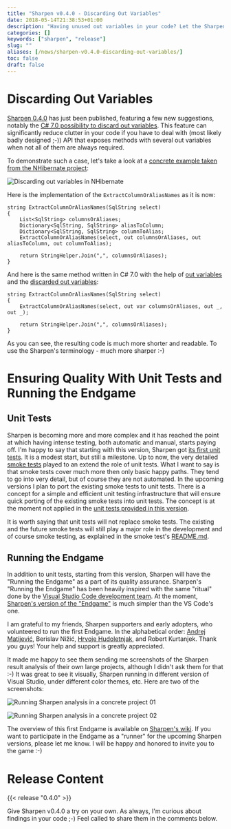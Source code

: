 ```yaml
---
title: "Sharpen v0.4.0 - Discarding Out Variables"
date: 2018-05-14T21:38:53+01:00
description: "Having unused out variables in your code? Let the Sharpen v0.4.0 remove them for you ;-)"
categories: []
keywords: ["sharpen", "release"]
slug: ""
aliases: [/news/sharpen-v0.4.0-discarding-out-variables/]
toc: false
draft: false
---
```

# Discarding Out Variables

[Sharpen 0.4.0](https://marketplace.visualstudio.com/items?itemName=ironcev.sharpen) has just been published, featuring a few new suggestions, notably the [C# 7.0 possibility to discard out variables](https://docs.microsoft.com/en-us/dotnet/csharp/discards#calls-to-methods-with-out-parameters). This feature can significantly reduce clutter in your code if you have to deal with (most likely badly designed ;-)) API that exposes methods with several out variables when not all of them are always required.

To demonstrate such a case, let's take a look at a [concrete example taken from the NHibernate project](https://github.com/nhibernate/nhibernate-core/blob/a407afba873ef168a6808e5d4c950bc136206279/src/NHibernate/Dialect/Oracle8iDialect.cs#L382):

![Discarding out variables in NHibernate](/images/blog/sharpen-v0.4.0-discarding-out-variables/sharpen-discarding-out-variables-in-nhibernate.png )

Here is the implementation of the `ExtractColumnOrAliasNames` as it is now:

    string ExtractColumnOrAliasNames(SqlString select)
    {
        List<SqlString> columnsOrAliases;
        Dictionary<SqlString, SqlString> aliasToColumn;
        Dictionary<SqlString, SqlString> columnToAlias;
        ExtractColumnOrAliasNames(select, out columnsOrAliases, out aliasToColumn, out columnToAlias);
    
        return StringHelper.Join(",", columnsOrAliases);
    }

And here is the same method written in C# 7.0 with the help of [out variables](https://docs.microsoft.com/en-us/dotnet/csharp/language-reference/keywords/out-parameter-modifier) and the [discarded out variables](https://docs.microsoft.com/en-us/dotnet/csharp/discards#calls-to-methods-with-out-parameters):

    string ExtractColumnOrAliasNames(SqlString select)
    {
        ExtractColumnOrAliasNames(select, out var columnsOrAliases, out _, out _);
    
        return StringHelper.Join(",", columnsOrAliases);
    }


As you can see, the resulting code is much more shorter and readable. To use the Sharpen's terminology - much more sharper :-)

# Ensuring Quality With Unit Tests and Running the Endgame

## Unit Tests

Sharpen is becoming more and more complex and it has reached the point at which having intense testing, both automatic and manual, starts paying off. I'm happy to say that starting with this version, Sharpen got [its first unit tests](https://github.com/sharpenrocks/Sharpen/blob/1a592b514b273648bc597ca722abb838cb35da71/src/Sharpen.Engine.Tests.Unit/SharpenSuggestions/CSharp70/OutVariables/UseOutVariablesInMethodInvocationsTests.cs#L10). It is a modest start, but still a milestone. Up to now, the very detailed [smoke tests](https://github.com/sharpenrocks/Sharpen/tree/master/tests/smoke) played to an extend the role of unit tests. What I want to say is that smoke tests cover much more then only basic happy paths. They tend to go into very detail, but of course they are not automated. In the upcoming versions I plan to port the existing smoke tests to unit tests. There is a concept for a simple and efficient unit testing infrastructure that will ensure quick porting of the existing smoke tests into unit tests. The concept is at the moment not applied in the [unit tests provided in this version](https://github.com/sharpenrocks/Sharpen/blob/1a592b514b273648bc597ca722abb838cb35da71/src/Sharpen.Engine.Tests.Unit/SharpenSuggestions/CSharp70/OutVariables/UseOutVariablesInMethodInvocationsTests.cs#L10).

It is worth saying that unit tests will not replace smoke tests. The existing and the future smoke tests will still play a major role in the development and of course smoke testing, as explained in the smoke test's [README.md](https://github.com/sharpenrocks/Sharpen/blob/master/tests/smoke/README.md).

## Running the Endgame

In addition to unit tests, starting from this version, Sharpen will have the "Running the Endgame" as a part of its quality assurance. Sharpen's "Running the Endgame" has been heavily inspired with the same "ritual" done by the [Visual Studio Code development team](https://github.com/Microsoft/vscode/wiki/Running-the-Endgame). At the moment, [Sharpen's version of the "Endgame"](https://github.com/sharpenrocks/Sharpen/wiki/Running-the-Endgame) is much simpler than the VS Code's one.

I am grateful to my friends, Sharpen supporters and early adopters, who volunteered to run the first Endgame. In the alphabetical order: [Andrej Matijević](https://twitter.com/andrej00004), Berislav Nižić, [Hrvoje Hudoletnjak](https://twitter.com/hhrvoje), and Robert Kurtanjek. Thank you guys! Your help and support is greatly appreciated.

It made me happy to see them sending me screenshots of the Sharpen result analysis of their own large projects, although I didn't ask them for that :-) It was great to see it visually, Sharpen running in different version of Visual Studio, under different color themes, etc. Here are two of the screenshots:

![Running Sharpen analysis in a concrete project 01](/images/blog/sharpen-v0.4.0-discarding-out-variables/running-sharpen-analysis-in-a-concrete-project-01.png)

![Running Sharpen analysis in a concrete project 02](/images/blog/sharpen-v0.4.0-discarding-out-variables/running-sharpen-analysis-in-a-concrete-project-02.png)

The overview of this first Endgame is available on [Sharpen's wiki](https://github.com/sharpenrocks/Sharpen/wiki/Endgame-for-v0.4.0). If you want to participate in the Endgame as a "runner" for the upcoming Sharpen versions, please let me know. I will be happy and honored to invite you to the game :-)

# Release Content
{{< release "0.4.0" >}}

Give Sharpen v0.4.0 a try on your own. As always, I'm curious about findings in your code ;-) Feel called to share them in the comments below.